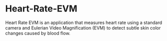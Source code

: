 # Heart-Rate-EVM
Heart Rate EVM is an application that measures heart rate using a standard camera and Eulerian Video Magnification (EVM) to detect subtle skin color changes caused by blood flow.
